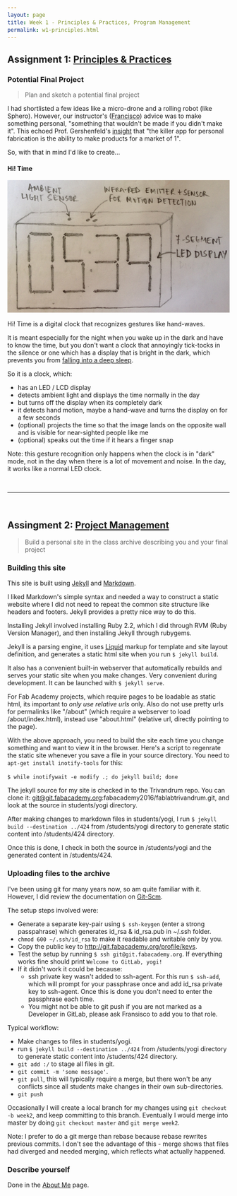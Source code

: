 ```yaml
---
layout: page
title: Week 1 - Principles & Practices, Program Management
permalink: w1-principles.html
---
```


## Assignment 1: [Principles & Practices][Principles]

### Potential Final Project

> Plan and sketch a potential final project

I had shortlisted a few ideas like a micro-drone and a rolling robot (like Sphero). However, our instructor's ([Francisco][Francisco]) 
advice was to make something personal, "something that wouldn't be made if you didn't make it". This echoed Prof. Gershenfeld's 
[insight][MarketOf1Quote] that "the killer app for personal fabrication is the ability to make products for a market of 1".

So, with that in mind I'd like to create...

#### Hi! Time

<img src="images/clock.jpg" height="300"/>

Hi! Time is a digital clock that recognizes gestures like hand-waves.

It is meant especially for the night when you wake up in the dark and have to know the time, but you don't want a clock
 that annoyingly tick-tocks in the silence or one which has a display that is bright in the dark, which prevents you from 
 [falling into a deep sleep][DeepSleep].

So it is a clock, which:

* has an LED / LCD display
* detects ambient light and displays the time normally in the day
* but turns off the display when its completely dark
* it detects hand motion, maybe a hand-wave and turns the display on for a few seconds
* (optional) projects the time so that the image lands on the opposite wall and is visible for near-sighted people like me
* (optional) speaks out the time if it hears a finger snap

Note: this gesture recognition only happens when the clock is in "dark" mode, not in the day when there is a lot of 
movement and noise. In the day, it works like a normal LED clock.

&nbsp;

---

&nbsp;

## Assingment 2: [Project Management][ProjectManagement]

> Build a personal site in the class archive describing you and your final project

### Building this site

This site is built using [Jekyll][Jekyll] and [Markdown][Markdown].

I liked Markdown's simple syntax and needed a way to construct a static website where I did not need to repeat the 
common site structure like headers and footers. Jekyll provides a pretty nice way to do this.

Installing Jekyll involved installing Ruby 2.2, which I did through RVM (Ruby Version Manager), and then installing 
Jekyll through rubygems.
 
Jekyll is a parsing engine, it uses [Liquid][Liquid] markup for template and site layout definition, and generates a 
static html site when you run `$ jekyll build`.

It also has a convenient built-in webserver that automatically rebuilds and serves your static site when you make 
changes. Very convenient during development. It can be launched with `$ jekyll serve`.

For Fab Academy projects, which require pages to be loadable as static html, its important to *only use relative urls*
only. Also do not use pretty urls for permalinks like "/about" (which require a webserver to load /about/index.html), 
instead use "about.html" (relative url, directly pointing to the page).

With the above approach, you need to build the site each time you change something and want to view it in the browser. 
Here's a script to regenrate the static site whenever you save a file in your source directory. You need to 
`apt-get install inotify-tools` for this:

`$ while inotifywait -e modify .; do jekyll build; done`

The jekyll source for my site is checked in to the Trivandrum repo. You can clone it: 
  git@git.fabacademy.org:fabacademy2016/fablabtrivandrum.git, and look at the source in students/yogi directory.
  
After making changes to markdown files in students/yogi, I run 
`$ jekyll build --destination ../424` from /students/yogi directory to generate static content into /students/424 directory.

Once this is done, I check in both the source in /students/yogi and the generated content in /students/424. 


### Uploading files to the  archive

I've been using git for many years now, so am quite familiar with it. However, I did review the documentation on [Git-Scm].

The setup steps involved were:

* Generate a separate key-pair using `$ ssh-keygen` (enter a strong passpahrase) which generates id_rsa & id_rsa.pub in ~/.ssh folder. 
* `chmod 600 ~/.ssh/id_rsa` to make it readable and writable only by you.
* Copy the public key to http://git.fabacademy.org/profile/keys.
* Test the setup by running `$ ssh git@git.fabacademy.org`. If everything works fine should print `Welcome to GitLab, yogi!`
* If it didn't work it could be because: 
    * ssh private key wasn't added to ssh-agent. For this run `$ ssh-add`, which will prompt for your passphrase once and add 
        id_rsa private key to ssh-agent. Once this is done you don't need to enter the passphrase each time.
    * You might not be able to git push if you are not marked as a Developer in GitLab, please ask Fransisco to add you to that role.

Typical workflow:

* Make changes to files in students/yogi.
* run `$ jekyll build --destination ../424` from /students/yogi directory to generate static content into /students/424 directory.
* `git add :/` to stage all files in git.
* `git commit -m 'some message'`.
* `git pull`, this will typically require a merge, but there won't be any conflicts since all students make changes in their
 own sub-directories. 
* `git push`

Occasionally I will create a local branch for my changes using `git checkout -b week2`, and keep committing to this branch. 
Eventually I would merge into master by doing `git checkout master` and `git merge week2`. 

Note: I prefer to do a git merge than rebase because rebase rewrites previous commits. I don't see the advantage of 
this - merge shows that files had diverged and needed merging, which reflects what actually happened.


### Describe yourself

Done in the [About Me][About] page.

[Jekyll]: http://jekyllrb.com
[Markdown]: https://daringfireball.net/projects/markdown/syntax
[Bootstrap]: http://getbootstrap.com/
[Francisco]: http://fabacademy.org/archives/2013/students/sanchez.francisco/
[Principles]: http://academy.cba.mit.edu/classes/principles_practices/index.html
[ProjectManagement]: http://academy.cba.mit.edu/classes/project_management/index.html
[Liquid]: http://liquidmarkup.org/
[About]: about.html
[MarketOf1Quote]: http://archive.fortune.com/magazines/fortune/fortune_archive/2006/11/13/8393124/index.htm
[DeepSleep]: http://io9.gizmodo.com/why-we-need-to-sleep-in-total-darkness-1497075228
[Git-Scm]: https://git-scm.com/